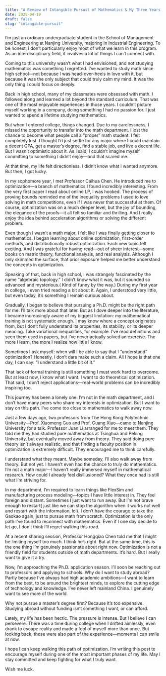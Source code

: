 ```yaml
---
title: "A Review of Intangible Pursuit of Mathematics & My Three Years College Life"
date: 2025-04-19
draft: false
slug: "intangible-pursuit"   
---
```


I’m just an ordinary undergraduate student in the School of Management and Engineering at Nanjing University, majoring in Industrial Engineering. To be honest, I don’t particularly enjoy most of what we learn in this program. As an interdisciplinary field, it involves a lot of things I can’t connect with.

Coming to this university wasn’t what I had envisioned, and not studying mathematics was something I regretted. I’ve wanted to study math since high school—not because I was head-over-heels in love with it, but because it was the only subject that could truly calm my mind. It was the only thing I could focus on deeply.

Back in high school, many of my classmates were obsessed with math. I followed along and learned a lot beyond the standard curriculum. That was one of the most enjoyable experiences in those years. I couldn’t picture myself working in a company, doing something I had no passion for. I just wanted to spend a lifetime studying mathematics.

But when I entered college, things changed. Due to my carelessness, I missed the opportunity to transfer into the math department. I lost the chance to become what people call a “proper” math student. I felt completely lost. I thought I’d just settle for any major where I could maintain a decent GPA, get a master’s degree, find a stable job, and live a decent life. But I wasn’t optimistic about it. As I said, I couldn’t imagine myself committing to something I didn’t enjoy—and that scared me.

At that time, my life felt directionless. I didn’t know what I wanted anymore. But then, I got lucky.

In my sophomore year, I met Professor Caihua Chen. He introduced me to optimization—a branch of mathematics I found incredibly interesting. From the very first paper I read about online LP, I was hooked. The process of proving bounds reminded me of the inequality problems I used to love solving in math competitions, even if I was never that successful at them. Of course, optimization was on a much deeper level, but the joy of bounding, the elegance of the proofs—it all felt so familiar and thrilling. And I really enjoy the idea behind acceleration algorithms or solving the different problem.

Even though I wasn’t a math major, I felt like I was finally getting closer to mathematics. I began learning about online optimization, first-order methods, and distributionally robust optimization. Each new topic felt exciting. And I was grateful for having read—out of sheer interest—some books on matrix theory, functional analysis, and real analysis. Although I only skimmed the surface, that prior exposure helped me better understand the concepts in optimization.

Speaking of that, back in high school, I was strangely fascinated by the name “algebraic topology.” I didn’t know what it was, but it sounded so advanced and mysterious.( Kind of funny by the way.) During my first year in college, I even tried reading a bit about it. Again, I understood very little, but even today, it’s something I remain curious about.

Gradually, I began to believe that pursuing a Ph.D. might be the right path for me. I’ll talk more about that later. But as I dove deeper into the literature, I became increasingly aware of my biggest limitation: my mathematical training is not systematic enough. I may know where a concept originates from, but I don’t fully understand its properties, its stability, or its deeper meaning. Take variational inequalities, for example. I’ve read definitions and seen them used in papers, but I’ve never actually solved an exercise. The more I learn, the more I realize how little I know.

Sometimes I ask myself: when will I be able to say that I “understand” optimization? Honestly, I don’t dare make such a claim. All I hope is that one day, I can say: “I understand a little bit of it.”

That lack of formal training is still something I must work hard to overcome. But at least now, I know what I want. I want to do theoretical optimization. That said, I don’t reject applications—real-world problems can be incredibly inspiring too.

This journey has been a lonely one. I’m not in the math department, and I don’t have many peers who share my interests in optimization. But I want to stay on this path. I’ve come too close to mathematics to walk away now.

Just a few days ago, two professors from The Hong Kong Polytechnic University—Prof. Xiaomeng Guo and Prof. Guang Xiao—came to Nanjing University for a talk. Professor Juan Li arranged for me to meet them. They told me they had studied pure mathematics at Tsinghua and Peking University, but eventually moved away from theory. They said doing pure theory isn’t always realistic, and that finding a faculty position in optimization is extremely difficult. They encouraged me to think carefully.

I understand what they meant. Maybe someday, I’ll also walk away from theory. But not yet. I haven’t even had the chance to truly do mathematics. I’m not a math major—I haven’t really immersed myself in mathematical research. How could I already feel disillusioned? What they once had is still what I’m striving for.

In my department, I’m required to learn things like FlexSim and manufacturing process modeling—topics I have little interest in. They feel foreign and distant. Sometimes I just want to run away. But I’m not brave enough to restart( just like we can stop the algorithm when it works not well and restart with the information, lol). I don’t have the courage to take the Gaokao again, just to pursue math from scratch. Optimization is the only path I’ve found to reconnect with mathematics. Even if I one day decide to let go, I don’t think I’ll regret walking this road.

At a recent sharing session, Professor Hongqiao Chen told me that I might be limiting myself too much. I think he’s right. But at the same time, this is the one thing I’m genuinely passionate about right now. Optimization is not a friendly field for students outside of math departments. It’s hard. But I really want to give it a try.

Now, I’m approaching the Ph.D. application season. I’ll soon be reaching out to professors and applying to schools. Why do I want to study abroad? Partly because I’ve always had high academic ambitions—I want to learn from the best, to be around the brightest minds, to explore the cutting edge of technology and knowledge. I’ve never left mainland China. I genuinely want to see more of the world.

Why not pursue a master’s degree first? Because it’s too expensive. Studying abroad without funding isn’t something I want, or can afford.

Lately, my life has been hectic. The pressure is intense. But I believe I can persevere. There was a time during college when I drifted aimlessly, even drank to escape reality and made a fool of myself more than once. But looking back, those were also part of the experience—moments I can smile at now.

I hope I can keep walking this path of optimization. I’m writing this post to encourage myself during one of the most important phases of my life. May I stay committed and keep fighting for what I truly want.

Wish me luck.